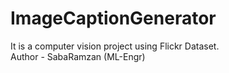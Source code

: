# ImageCaptionGenerator
It is a computer vision project using Flickr Dataset.
<br>
Author - SabaRamzan (ML-Engr)

